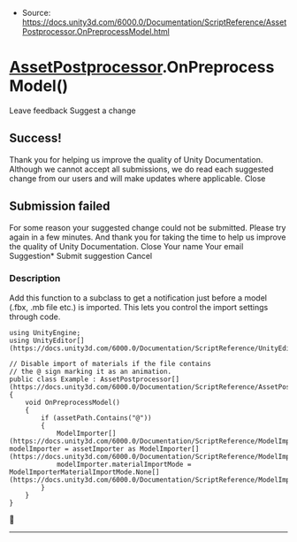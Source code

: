 * Source: https://docs.unity3d.com/6000.0/Documentation/ScriptReference/AssetPostprocessor.OnPreprocessModel.html

#  [AssetPostprocessor](https://docs.unity3d.com/6000.0/Documentation/ScriptReference/AssetPostprocessor.html).OnPreprocessModel()
Leave feedback
Suggest a change
## Success!
Thank you for helping us improve the quality of Unity Documentation. Although we cannot accept all submissions, we do read each suggested change from our users and will make updates where applicable.
Close
## Submission failed
For some reason your suggested change could not be submitted. Please <a>try again</a> in a few minutes. And thank you for taking the time to help us improve the quality of Unity Documentation.
Close
Your name Your email Suggestion* Submit suggestion
Cancel
### Description
Add this function to a subclass to get a notification just before a model (.fbx, .mb file etc.) is imported.
This lets you control the import settings through code.
```
using UnityEngine;
using UnityEditor[](https://docs.unity3d.com/6000.0/Documentation/ScriptReference/UnityEditor.html);  
  
// Disable import of materials if the file contains
// the @ sign marking it as an animation.
public class Example : AssetPostprocessor[](https://docs.unity3d.com/6000.0/Documentation/ScriptReference/AssetPostprocessor.html)
{
    void OnPreprocessModel()
    {
        if (assetPath.Contains("@"))
        {
            ModelImporter[](https://docs.unity3d.com/6000.0/Documentation/ScriptReference/ModelImporter.html) modelImporter = assetImporter as ModelImporter[](https://docs.unity3d.com/6000.0/Documentation/ScriptReference/ModelImporter.html);
            modelImporter.materialImportMode = ModelImporterMaterialImportMode.None[](https://docs.unity3d.com/6000.0/Documentation/ScriptReference/ModelImporterMaterialImportMode.None.html);
        }
    }
}

```

* * *

